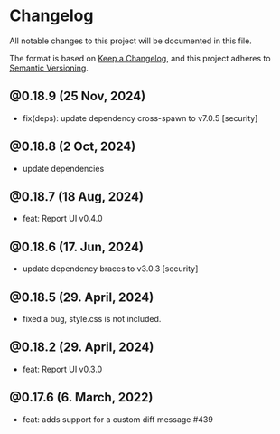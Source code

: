 # Changelog

All notable changes to this project will be documented in this file.

The format is based on [Keep a Changelog](https://keepachangelog.com/en/1.0.0/),
and this project adheres to [Semantic Versioning](https://semver.org/spec/v2.0.0.html).

## @0.18.9 (25 Nov, 2024)

- fix(deps): update dependency cross-spawn to v7.0.5 [security]

## @0.18.8 (2 Oct, 2024)

- update dependencies

## @0.18.7 (18 Aug, 2024)

- feat: Report UI v0.4.0

## @0.18.6 (17. Jun, 2024)

- update dependency braces to v3.0.3 [security] 

## @0.18.5 (29. April, 2024)

- fixed a bug, style.css is not included.

## @0.18.2 (29. April, 2024)

- feat: Report UI v0.3.0

## @0.17.6 (6. March, 2022)

- feat: adds support for a custom diff message #439
